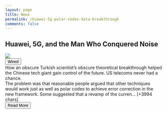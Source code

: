 ```yaml
---
layout: page
title: News
permalink: /huawei-5g-polar-codes-data-breakthrough
comments: false
---
```


<div class="row">
<div class="col-12">
<h2>Huawei, 5G, and the Man Who Conquered Noise</h2>
</div>
</div>
<div class="row">
<div class="col-12">
<img src="https://media.wired.com/photos/5fa2ffb1c529acf3a8338710/191:100/w_1280,c_limit/WI120120_FF_PolarCodes_01.jpg">
</div>
</div>
<div class="row">
<div class="col-12 mt-2">
<button type="button" class="btn btn-outline-info">Wired</button>
</div>
</div>
<div class="row">
<div class="col-12">
<div>How an obscure Turkish scientist’s obscure theoretical breakthrough helped the Chinese tech giant gain control of the future. US telecoms never had a chance.</div>
</div>
</div>
<div class="row">
<div class="col-12">
<div>The problem was that reasonable people argued that other techniques would work just as well as polar codes to achieve error correction in the new framework. Some suggested that a revamp of the curren… [+3994 chars]</div>
</div>
</div>
<div class="row">
<div class="col-12 text-center">
<a href="https://www.wired.com/story/huawei-5g-polar-codes-data-breakthrough/">
<button type="button" class="btn btn-info">Read More</button>
</a>
</div>
</div>
